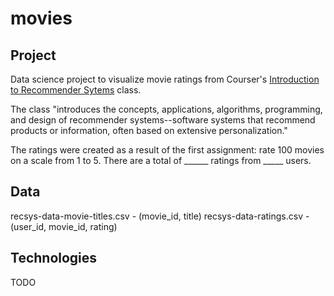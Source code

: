 movies
======

Project
-------
Data science project to visualize movie ratings from Courser's [Introduction to Recommender Sytems](https://class.coursera.org/recsys-001/) class.

The class "introduces the concepts, applications, algorithms, programming, and design of recommender systems--software systems that recommend products or information, often based on extensive personalization."

The ratings were created as a result of the first assignment: rate 100 movies on a scale from 1 to 5.  There are a total of ______ ratings from _____ users.

Data
-----
recsys-data-movie-titles.csv - (movie_id, title)
recsys-data-ratings.csv - (user_id, movie_id, rating)



Technologies
------------
TODO
